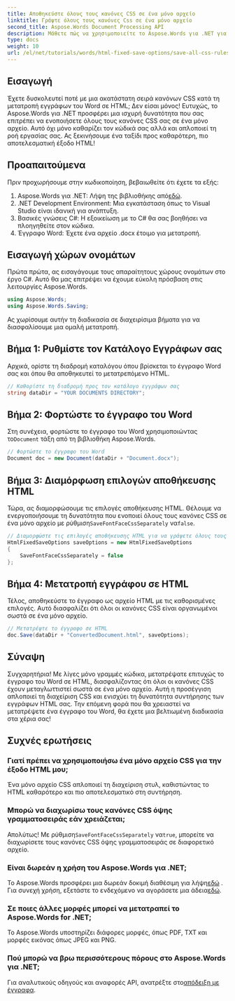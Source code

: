```yaml
---
title: Αποθηκεύστε όλους τους κανόνες CSS σε ένα μόνο αρχείο
linktitle: Γράψτε όλους τους κανόνες Css σε ένα μόνο αρχείο
second_title: Aspose.Words Document Processing API
description: Μάθετε πώς να χρησιμοποιείτε το Aspose.Words για .NET για να γράφετε όλους τους κανόνες CSS σε ένα μόνο αρχείο κατά την αποθήκευση εγγράφων με το HtmlFixedSaveOptions. Ακολουθήστε αυτό το λεπτομερές σεμινάριο για οδηγίες βήμα προς βήμα.
type: docs
weight: 10
url: /el/net/tutorials/words/html-fixed-save-options/save-all-css-rules-in-single-file/
---
```

## Εισαγωγή

Έχετε δυσκολευτεί ποτέ με μια ακατάστατη σειρά κανόνων CSS κατά τη μετατροπή εγγράφων του Word σε HTML; Δεν είσαι μόνος! Ευτυχώς, το Aspose.Words για .NET προσφέρει μια ισχυρή δυνατότητα που σας επιτρέπει να ενοποιήσετε όλους τους κανόνες CSS σας σε ένα μόνο αρχείο. Αυτό όχι μόνο καθαρίζει τον κώδικά σας αλλά και απλοποιεί τη ροή εργασίας σας. Ας ξεκινήσουμε ένα ταξίδι προς καθαρότερη, πιο αποτελεσματική έξοδο HTML!

## Προαπαιτούμενα

Πριν προχωρήσουμε στην κωδικοποίηση, βεβαιωθείτε ότι έχετε τα εξής:

1.  Aspose.Words για .NET: Λήψη της βιβλιοθήκης από[εδώ](https://releases.aspose.com/words/net/).
2. .NET Development Environment: Μια εγκατάσταση όπως το Visual Studio είναι ιδανική για ανάπτυξη.
3. Βασικές γνώσεις C#: Η εξοικείωση με το C# θα σας βοηθήσει να πλοηγηθείτε στον κώδικα.
4. Έγγραφο Word: Έχετε ένα αρχείο .docx έτοιμο για μετατροπή.

## Εισαγωγή χώρων ονομάτων

Πρώτα πρώτα, ας εισαγάγουμε τους απαραίτητους χώρους ονομάτων στο έργο C#. Αυτό θα μας επιτρέψει να έχουμε εύκολη πρόσβαση στις λειτουργίες Aspose.Words.

```csharp
using Aspose.Words;
using Aspose.Words.Saving;
```

Ας χωρίσουμε αυτήν τη διαδικασία σε διαχειρίσιμα βήματα για να διασφαλίσουμε μια ομαλή μετατροπή.

## Βήμα 1: Ρυθμίστε τον Κατάλογο Εγγράφων σας

Αρχικά, ορίστε τη διαδρομή καταλόγου όπου βρίσκεται το έγγραφο Word σας και όπου θα αποθηκευτεί το μετατρεπόμενο HTML.

```csharp
// Καθορίστε τη διαδρομή προς τον κατάλογο εγγράφων σας
string dataDir = "YOUR DOCUMENTS DIRECTORY";
```

## Βήμα 2: Φορτώστε το έγγραφο του Word

 Στη συνέχεια, φορτώστε το έγγραφο του Word χρησιμοποιώντας το`Document` τάξη από τη βιβλιοθήκη Aspose.Words.

```csharp
// Φορτώστε το έγγραφο του Word
Document doc = new Document(dataDir + "Document.docx");
```

## Βήμα 3: Διαμόρφωση επιλογών αποθήκευσης HTML

 Τώρα, ας διαμορφώσουμε τις επιλογές αποθήκευσης HTML. Θέλουμε να ενεργοποιήσουμε τη δυνατότητα που ενοποιεί όλους τους κανόνες CSS σε ένα μόνο αρχείο με ρύθμιση`SaveFontFaceCssSeparately` να`false`.

```csharp
// Διαμορφώστε τις επιλογές αποθήκευσης HTML για να γράψετε όλους τους κανόνες CSS σε ένα αρχείο
HtmlFixedSaveOptions saveOptions = new HtmlFixedSaveOptions 
{ 
    SaveFontFaceCssSeparately = false 
};
```

## Βήμα 4: Μετατροπή εγγράφου σε HTML

Τέλος, αποθηκεύστε το έγγραφο ως αρχείο HTML με τις καθορισμένες επιλογές. Αυτό διασφαλίζει ότι όλοι οι κανόνες CSS είναι οργανωμένοι σωστά σε ένα μόνο αρχείο.

```csharp
// Μετατρέψτε το έγγραφο σε HTML
doc.Save(dataDir + "ConvertedDocument.html", saveOptions);
```

## Σύναψη

Συγχαρητήρια! Με λίγες μόνο γραμμές κώδικα, μετατρέψατε επιτυχώς το έγγραφο του Word σε HTML, διασφαλίζοντας ότι όλοι οι κανόνες CSS έχουν μεταγλωττιστεί σωστά σε ένα μόνο αρχείο. Αυτή η προσέγγιση απλοποιεί τη διαχείριση CSS και ενισχύει τη δυνατότητα συντήρησης των εγγράφων HTML σας. Την επόμενη φορά που θα χρειαστεί να μετατρέψετε ένα έγγραφο του Word, θα έχετε μια βελτιωμένη διαδικασία στα χέρια σας!

## Συχνές ερωτήσεις

### Γιατί πρέπει να χρησιμοποιήσω ένα μόνο αρχείο CSS για την έξοδο HTML μου;
Ένα μόνο αρχείο CSS απλοποιεί τη διαχείριση στυλ, καθιστώντας το HTML καθαρότερο και πιο αποτελεσματικό στη συντήρηση.

### Μπορώ να διαχωρίσω τους κανόνες CSS όψης γραμματοσειράς εάν χρειάζεται;
 Απολύτως! Με ρύθμιση`SaveFontFaceCssSeparately` να`true`, μπορείτε να διαχωρίσετε τους κανόνες CSS όψης γραμματοσειράς σε διαφορετικό αρχείο.

### Είναι δωρεάν η χρήση του Aspose.Words για .NET;
 Το Aspose.Words προσφέρει μια δωρεάν δοκιμή διαθέσιμη για λήψη[εδώ](https://releases.aspose.com/) . Για συνεχή χρήση, εξετάστε το ενδεχόμενο να αγοράσετε μια άδεια[εδώ](https://purchase.aspose.com/buy).

### Σε ποιες άλλες μορφές μπορεί να μετατραπεί το Aspose.Words for .NET;
Το Aspose.Words υποστηρίζει διάφορες μορφές, όπως PDF, TXT και μορφές εικόνας όπως JPEG και PNG.

### Πού μπορώ να βρω περισσότερους πόρους στο Aspose.Words για .NET;
 Για αναλυτικούς οδηγούς και αναφορές API, ανατρέξτε στο[απόδειξη με έγγραφα](https://reference.aspose.com/words/net/).
